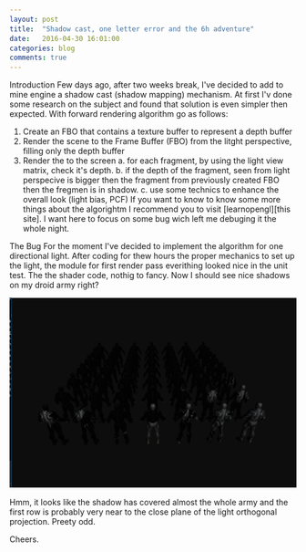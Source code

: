 ```yaml
---
layout: post
title:  "Shadow cast, one letter error and the 6h adventure"
date:   2016-04-30 16:01:00
categories: blog
comments: true
---
```


[learnopengl]:      http://learnopengl.com/#!Advanced-Lighting/Shadows/Shadow-Mapping


Introduction
Few days ago, after two weeks break, I've decided to add to mine engine a shadow cast (shadow mapping) mechanism. At first I'v done some research on the subject and found that solution is even simpler then expected. With forward rendering algorithm go as follows:
1. Create an FBO that contains a texture buffer to represent a depth buffer
2. Render the scene to the Frame Buffer (FBO) from the litght perspective, filling only the depth buffer
3. Render the to the screen
	a. for each fragment, by using the light view matrix, check it's depth.
	b. if the depth of the fragment, seen from light perspecive is bigger then the fragment from previously created FBO then the fregmen is in shadow.
	c. use some technics to enhance the overall look (light bias, PCF)
If you want to know to know some more things about the algorightm I recommend you to visit [learnopengl][this site]. I want here to focus on some bug wich left me debuging it the whole night.

The Bug
For the moment I've decided to implement the algorithm for one directional light. After coding for thew hours the proper mechanics to set up the light, the module for first render pass everithing looked nice in the unit test. The the shader code, nothig to fancy. Now I should see nice shadows on my droid army right?

![black army](../../assets/img/Blog/post2_blackArmy.png)

Hmm, it looks like the shadow has covered almost the whole army and the first row is probably very near to the close plane of the light orthogonal projection. Preety odd.

Cheers.

